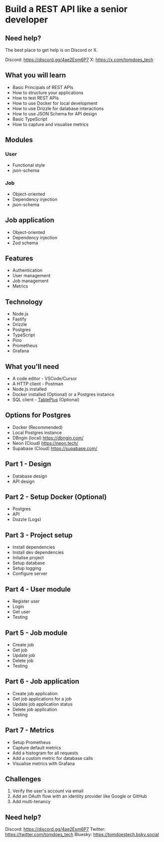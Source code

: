 # Build a REST API like a senior developer

## Need help?
The best place to get help is on Discord or X.

Discord: https://discord.gg/4ae2Esm6P7
X: https://x.com/tomdoes_tech

## What you will learn
* Basic Principals of REST APIs
* How to structure your applications
* How to test REST APIs
* How to use Docker for local development
* How to use Drizzle for database interactions
* How to use JSON Schema for API design
* Basic TypeScript
* How to capture and visualise metrics


## Modules
### User
* Functional style
* json-schema

### Job
* Object-oriented
* Dependency injection
* json-schema

## Job application
* Object-oriented
* Dependency injection
* Zod schema

## Features
* Authentication
* User management
* Job management
* Metrics



## Technology
* Node.js
* Fastify
* Drizzle
* Postgres
* TypeScript
* Pino
* Prometheus
* Grafana

## What you'll need
* A code editor - VSCode/Cursor
* A HTTP client - Postman
* Node.js installed
* Docker installed (Optional) or a Postgres instance
* SQL client - [TablePlus](https://tableplus.com) (Optional)

## Options for Postgres
* Docker (Recommended)
* Local Postgres instance
* DBngin (local) https://dbngin.com/
* Neon (Cloud) https://neon.tech/
* Supabase (Cloud) https://supabase.com/

## Part 1 - Design
* Database design
* API design

## Part 2 - Setup Docker (Optional)
* Postgres
* API
* Dozzle (Logs)

## Part 3 - Project setup
* Install dependencies
* Install dev dependencies
* Initalise project
* Setup database
* Setup logging
* Configure server

## Part 4 - User module
* Register user
* Login
* Get user
* Testing

## Part 5 - Job module
* Create job
* Get job
* Update job
* Delete job
* Testing

## Part 6 - Job application
* Create job application
* Get job applications for a job
* Update job application status
* Delete job application
* Testing

## Part 7 - Metrics
* Setup Prometheus
* Capture default metrics
* Add a histogram for all requests
* Add a custom metric for database calls
* Visualise metrics with Grafana

## Challenges
1. Verify the user's account via email
2. Add an OAuth flow with an identity provider like Google or GitHub
3. Add multi-tenancy

## Need help?
Discord: https://discord.gg/4ae2Esm6P7
Twitter: https://twitter.com/tomdoes_tech
Bluesky: https://tomdoestech.bsky.social
